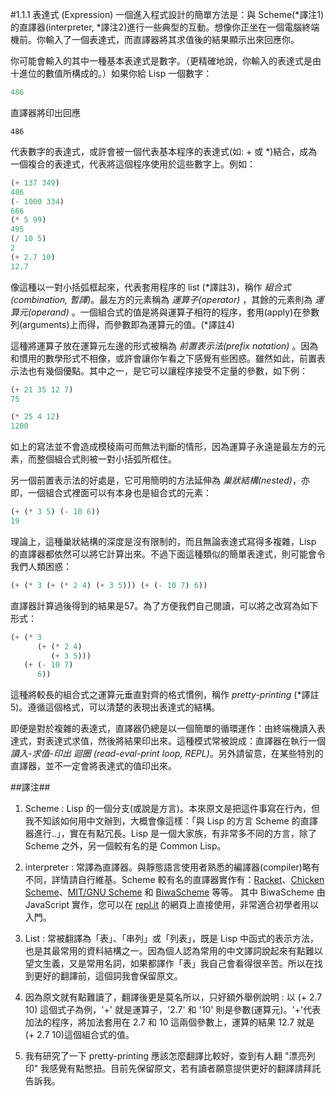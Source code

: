 #1.1.1 表達式 (Expression)
一個進入程式設計的簡單方法是：與 Scheme(\*譯注1) 的直譯器(interpreter, \*譯注2)進行一些典型的互動。想像你正坐在一個電腦終端機前。你輸入了一個表達式，而直譯器將其求值後的結果顯示出來回應你。

你可能會輸入的其中一種基本表達式是數字。（更精確地說，你輸入的表達式是由十進位的數值所構成的。）如果你給 Lisp 一個數字：

``` scheme
486
```
直譯器將印出回應
```
486
```

代表數字的表達式，或許會被一個代表基本程序的表達式(如: + 或 \*)結合，成為一個複合的表達式，代表將這個程序使用於這些數字上。例如：

``` scheme
(+ 137 349)
486
(- 1000 334)
666
(* 5 99)
495
(/ 10 5)
2
(+ 2.7 10)
12.7
```

像這種以一對小括弧框起來，代表套用程序的 list (\*譯註3)，稱作 *組合式(combination, 暫譯)*。最左方的元素稱為 *運算子(operator)* ，其餘的元素則為 *運算元(operand)* 。一個組合式的值是將與運算子相符的程序，套用(apply)在參數列(arguments)上而得，而參數即為運算元的值。(\*譯註4)

這種將運算子放在運算元左邊的形式被稱為 *前置表示法(prefix notation)* 。因為和慣用的數學形式不相像，或許會讓你乍看之下感覺有些困惑。雖然如此，前置表示法也有幾個優點。其中之一，是它可以讓程序接受不定量的參數，如下例：
``` scheme
(+ 21 35 12 7)
75

(* 25 4 12)
1200
```

如上的寫法並不會造成模稜兩可而無法判斷的情形，因為運算子永遠是最左方的元素，而整個組合式則被一對小括弧所框住。

另一個前置表示法的好處是，它可用簡明的方法延伸為 *巢狀結構(nested)*，亦即，一個組合式裡面可以有本身也是組合式的元素：
``` scheme
(+ (* 3 5) (- 10 6))
19
```

理論上，這種巢狀結構的深度是沒有限制的，而且無論表達式寫得多複雜，Lisp 的直譯器都依然可以將它計算出來。不過下面這種類似的簡單表達式，則可能會令我們人類困惑：

```scheme
(+ (* 3 (+ (* 2 4) (+ 3 5))) (+ (- 10 7) 6))
```

直譯器計算過後得到的結果是57。為了方便我們自己閱讀，可以將之改寫為如下形式：

```scheme
(+ (* 3
      (+ (* 2 4)
         (+ 3 5)))
   (+ (- 10 7)
      6))
```

這種將較長的組合式之運算元垂直對齊的格式慣例，稱作 *pretty-printing* (\*譯註5)。遵循這個格式，可以清楚的表現出表達式的結構。

即便是對於複雜的表達式，直譯器仍總是以一個簡單的循環運作：由終端機讀入表達式，對表達式求值，然後將結果印出來。這種模式常被說成：直譯器在執行一個 *讀入-求值-印出 迴圈 (read-eval-print loop, REPL)*。另外請留意，在某些特別的直譯器，並不一定會將表達式的值印出來。


##譯注##
1. Scheme : Lisp 的一個分支(或說是方言)。本來原文是把這件事寫在行內，但我不知該如何用中文辦到，大概會像這樣：「與 Lisp 的方言 Scheme 的直譯器進行..」，實在有點冗長。Lisp 是一個大家族，有非常多不同的方言，除了 Scheme 之外，另一個較有名的是 Common Lisp。

2. interpreter : 常譯為直譯器。與靜態語言使用者熟悉的編譯器(compiler)略有不同，詳情請自行維基。Scheme 較有名的直譯器實作有：[Racket](http://racket-lang.org/)、[Chicken Scheme](http://www.call-cc.org/)、[MIT/GNU Scheme](http://www.gnu.org/software/mit-scheme/) 和 [BiwaScheme](http://biwascheme.github.io/) 等等。
其中 BiwaScheme 由 JavaScript 實作，您可以在 [repl.it](http://repl.it/) 的網頁上直接使用，非常適合初學者用以入門。

3. List : 常被翻譯為「表」、「串列」或「列表」，既是 Lisp 中函式的表示方法，也是其最常用的資料結構之一。因為個人認為常用的中文譯詞說起來有點難以望文生義，又是常用名詞，如果都譯作「表」我自己會看得很辛苦。所以在找到更好的翻譯前，這個詞我會保留原文。

4. 因為原文就有點難讀了，翻譯後更是莫名所以，只好額外舉例說明 : 以 (+ 2.7 10) 這個式子為例，'+' 就是運算子，'2.7' 和 '10' 則是參數(運算元)。'+'代表加法的程序，將加法套用在 2.7 和 10 這兩個參數上，運算的結果 12.7 就是  (+ 2.7 10)這個組合式的值。

5. 我有研究了一下 pretty-printing 應該怎麼翻譯比較好，查到有人翻 "漂亮列印" 我感覺有點憋扭。目前先保留原文，若有讀者願意提供更好的翻譯請拜託告訴我。
